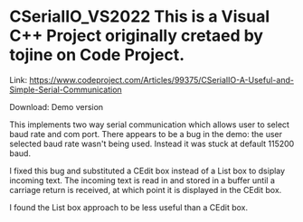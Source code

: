 # CSerialIO_VS2022 This is a Visual C++ Project originally cretaed by tojine on Code Project.

Link: https://www.codeproject.com/Articles/99375/CSerialIO-A-Useful-and-Simple-Serial-Communication

Download: Demo version

This implements two way serial communication which allows user to select baud rate and com port.
There appears to be a bug in the demo: the user selected baud rate wasn't being used.
Instead it was stuck at default 115200 baud.

I fixed this bug and substituted a CEdit box instead of a List box to dsiplay incoming text.
The incoming text is read in and stored in a buffer until a carriage return is received,
at which point it is displayed in the CEdit box.

I found the List box approach to be less useful than a CEdit box.
